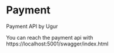 # Payment
Payment API by Ugur


You can reach the payment api with https://localhost:5001/swagger/index.html
